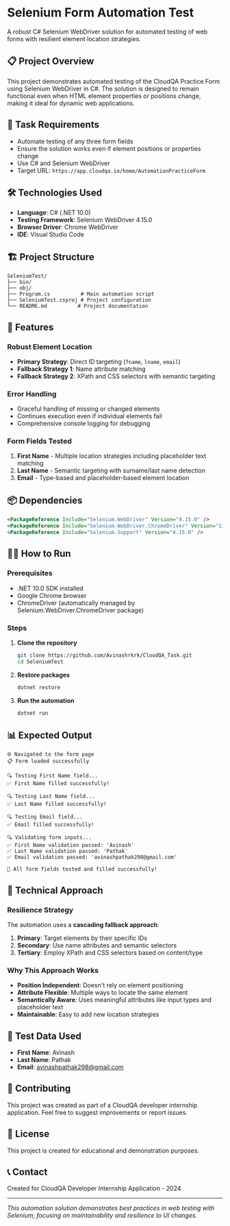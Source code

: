 # Selenium Form Automation Test

A robust C# Selenium WebDriver solution for automated testing of web forms with resilient element location strategies.

## 📋 Project Overview

This project demonstrates automated testing of the CloudQA Practice Form using Selenium WebDriver in C#. The solution is designed to remain functional even when HTML element properties or positions change, making it ideal for dynamic web applications.

## 🎯 Task Requirements

- Automate testing of any three form fields
- Ensure the solution works even if element positions or properties change
- Use C# and Selenium WebDriver
- Target URL: `https://app.cloudqa.io/home/AutomationPracticeForm`

## 🛠️ Technologies Used

- **Language**: C# (.NET 10.0)
- **Testing Framework**: Selenium WebDriver 4.15.0
- **Browser Driver**: Chrome WebDriver
- **IDE**: Visual Studio Code

## 🏗️ Project Structure

```
SeleniumTest/
├── bin/
├── obj/
├── Program.cs          # Main automation script
├── SeleniumTest.csproj # Project configuration
└── README.md          # Project documentation
```

## 🚀 Features

### Robust Element Location
- **Primary Strategy**: Direct ID targeting (`fname`, `lname`, `email`)
- **Fallback Strategy 1**: Name attribute matching
- **Fallback Strategy 2**: XPath and CSS selectors with semantic targeting

### Error Handling
- Graceful handling of missing or changed elements
- Continues execution even if individual elements fail
- Comprehensive console logging for debugging

### Form Fields Tested
1. **First Name** - Multiple location strategies including placeholder text matching
2. **Last Name** - Semantic targeting with surname/last name detection
3. **Email** - Type-based and placeholder-based element location

## 📦 Dependencies

```xml
<PackageReference Include="Selenium.WebDriver" Version="4.15.0" />
<PackageReference Include="Selenium.WebDriver.ChromeDriver" Version="119.0.6045.10500" />
<PackageReference Include="Selenium.Support" Version="4.15.0" />
```

## 🏃‍♂️ How to Run

### Prerequisites
- .NET 10.0 SDK installed
- Google Chrome browser
- ChromeDriver (automatically managed by Selenium.WebDriver.ChromeDriver package)

### Steps
1. **Clone the repository**
   ```bash
   git clone https://github.com/Avinashrkrk/CloudQA_Task.git
   cd SeleniumTest
   ```

2. **Restore packages**
   ```bash
   dotnet restore
   ```

3. **Run the automation**
   ```bash
   dotnet run
   ```

## 📊 Expected Output

```
🌐 Navigated to the form page
📋 Form loaded successfully

🔍 Testing First Name field...
✅ First Name filled successfully!

🔍 Testing Last Name field...
✅ Last Name filled successfully!

🔍 Testing Email field...
✅ Email filled successfully!

🔍 Validating form inputs...
✅ First Name validation passed: 'Avinash'
✅ Last Name validation passed: 'Pathak'
✅ Email validation passed: 'avinashpathak298@gmail.com'

🎉 All form fields tested and filled successfully!
```

## 🔧 Technical Approach

### Resilience Strategy
The automation uses a **cascading fallback approach**:

1. **Primary**: Target elements by their specific IDs
2. **Secondary**: Use name attributes and semantic selectors
3. **Tertiary**: Employ XPath and CSS selectors based on content/type

### Why This Approach Works
- **Position Independent**: Doesn't rely on element positioning
- **Attribute Flexible**: Multiple ways to locate the same element
- **Semantically Aware**: Uses meaningful attributes like input types and placeholder text
- **Maintainable**: Easy to add new location strategies

## 🧪 Test Data Used

- **First Name**: Avinash
- **Last Name**: Pathak
- **Email**: avinashpathak298@gmail.com

## 🤝 Contributing

This project was created as part of a CloudQA developer internship application. Feel free to suggest improvements or report issues.

## 📄 License

This project is created for educational and demonstration purposes.

## 📞 Contact

Created for CloudQA Developer Internship Application - 2024

---

*This automation solution demonstrates best practices in web testing with Selenium, focusing on maintainability and resilience to UI changes.*

